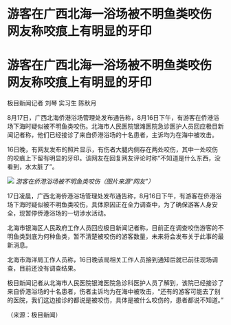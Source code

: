 # 游客在广西北海一浴场被不明鱼类咬伤 网友称咬痕上有明显的牙印

# 游客在广西北海一浴场被不明鱼类咬伤 网友称咬痕上有明显的牙印

极目新闻记者 刘琴 实习生 陈秋月

8月17日，广西北海侨港浴场管理处发布通告称，8月16日下午，有游客在侨港浴场下海时疑似被不明鱼类咬伤。北海市人民医院银滩医院急诊医护人员回应极目新闻记者称，他们已经接诊了来自侨港浴场的十名患者，主诉均为在海中被攻击。

16日晚，有网友发布的照片显示，有伤者大腿内侧存在两处咬伤，其中一处咬伤的咬痕上下留有明显的牙印。该网友在回复网友评论时称“不知道是什么东西，没看到，水太脏了”。

![](https://inews.gtimg.com/om_bt/OZpt0VS0RlQnV3SAp7uSQELn5u1X13X_FyerHrAws4AjoAA/1000)
_游客在侨港浴场被不明鱼类咬伤（图片来源“网友”）_

17日凌晨，广西北海侨港浴场管理处发布通告称，8月16日下午，有游客在侨港浴场下海时疑似被不明鱼类咬伤，具体原因正在全力调查中，为了确保游客人身安全，现暂停侨港浴场的一切涉水活动。

北海市银海区人民政府工作人员回应极目新闻记者称，目前正在调查咬伤游客的不明鱼类到底为何种鱼类，暂不清楚被咬伤的游客数量，未来将会发布关于此事的最新消息。

北海市海洋局工作人员称，16日晚该局相关工作人员接到通知后就已前往现场调查，目前还没有调查结果。

极目新闻记者从北海市人民医院银滩医院急诊科医护人员了解到，该院已经接诊了来自侨港浴场的十名患者，伤者主诉均为在海中被攻击，“还有的游客可能去了别的医院，我们这边接诊的都说是被咬伤，具体是被什么咬伤的，患者都说不知道。”

（来源：极目新闻）

